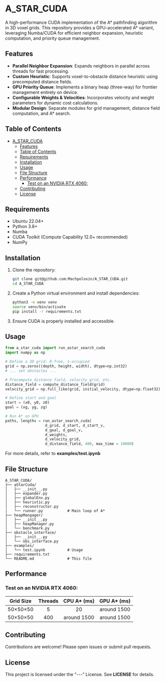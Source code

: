 # A_STAR_CUDA

A high-performance CUDA implementation of the A* pathfinding algorithm in 3D voxel grids. This repository provides a GPU-accelerated A* variant, leveraging Numba/CUDA for efficient neighbor expansion, heuristic computation, and priority queue management.

## Features

- **Parallel Neighbor Expansion**: Expands neighbors in parallel across threads for fast processing.
- **Custom Heuristic**: Supports voxel-to-obstacle distance heuristic using precomputed distance fields.
- **GPU Priority Queue**: Implements a binary heap (three-way) for frontier management entirely on device.
- **Configurable Weights & Velocities**: Incorporates velocity and weight parameters for dynamic cost calculations.
- **Modular Design**: Separate modules for grid management, distance field computation, and A* search.

## Table of Contents

- [A\_STAR\_CUDA](#a_star_cuda)
  - [Features](#features)
  - [Table of Contents](#table-of-contents)
  - [Requirements](#requirements)
  - [Installation](#installation)
  - [Usage](#usage)
  - [File Structure](#file-structure)
  - [Performance](#performance)
    - [Test on an NVIDIA RTX 4060:](#test-on-an-nvidia-rtx-4060)
  - [Contributing](#contributing)
  - [License](#license)

## Requirements

- Ubuntu 22.04+
- Python 3.8+
- Numba
- CUDA Toolkit (Compute Capability 12.0+ recommended)
- NumPy

## Installation

1. Clone the repository:
   ```bash
   git clone git@github.com:Machpoloxin/A_STAR_CUDA.git  
   cd A_STAR_CUDA
   ```
2. Create a Python virtual environment and install dependencies:
   ```bash
   python3 -m venv venv
   source venv/bin/activate
   pip install -r requirements.txt
   ```

3. Ensure CUDA is properly installed and accessible.

## Usage
   ```python
   from a_star_cuda import run_astar_search_cuda
   import numpy as np

   # Define a 3D grid: 0-free, 1-occupied
   grid = np.zeros((depth, height, width), dtype=np.int32)
   # ... set obstacles ...

   # Precompute distance field, velocity grid, etc.
   distance_field = compute_distance_field(grid)
   velocity_grid = np.full_like(grid, initial_velocity, dtype=np.float32)

   # Define start and goal
   start = (x0, y0, z0)
   goal = (xg, yg, zg)

   # Run A* on GPU
   paths, lengths = run_astar_search_cuda(
                     d_grid, d_start, d_start_v, 
                     d_goal, d_goal_v, 
                     d_weights, 
                     d_velocity_grid, 
                     d_distance_field, 400, max_time = 10000)
   ```
For more details, refer to **examples/test.ipynb**

## File Structure
```
A_STAR_CUDA/
├── aStarCuda/
│   ├── __init__.py
│   ├── expander.py       
│   ├── globalEnv.py   
│   ├── heuristic.py       
│   ├── reconstructor.py
|   └── runner.py           # Main loop of A*
├── heapMangager/
│   ├── __init__.py
│   ├── heapManager.py
│   └── benchmark.py
├── obstacle_interface/
│   ├── __init__.py
│   └── obs_interface.py
├── examples/
│   └── test.ipynb          # Usage
├── requirements.txt
└── README.md               # This file
```

## Performance
### Test on an NVIDIA RTX 4060:

| Grid Size    |  Threads |         CPU A* (ms)         |     GPU A* (ms)    |
|:------------:|:--------:|:---------------------------:|:------------------:|
| 50×50×50     |    5     |             20              |     around 1500    |
| 50×50×50     |   400    |         around 1500         |     around 1500    |


## Contributing
Contributions are welcome! Please open issues or submit pull requests.

## License
This project is licensed under the "---" License. See **LICENSE** for details.
```
```